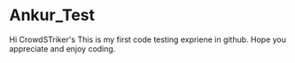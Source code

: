 # Ankur_Test
Hi CrowdSTriker's
This is my first code testing expriene in github.
Hope you appreciate and enjoy coding. 

